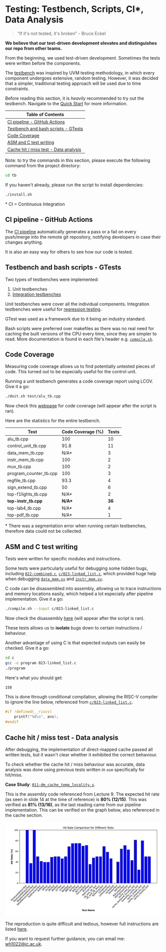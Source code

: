 # Testing: Testbench, Scripts, CI*, Data Analysis

> “If it's not tested, it's broken” - Bruce Eckel

**We believe that our test-driven development elevates and distinguishes our repo from other teams.**

From the beginning, we used test-driven development. Sometimes the tests
were written before the components.

The [testbench](../../tb) was inspired by UVM testing methodology, in which every 
component undergoes extensive, random testing. However, it was decided that
a simpler, traditional testing approach will be used due to time constraints.

Before reading this section, it is *heavily* recommended to try out the 
testbench. Navigate to the [Quick Start](../../README.md#quick-start) for more 
information.

| Table of Contents |
|-|
| [CI pipeline - GitHub Actions](#ci-pipeline---github-actions) |
| [Testbench and bash scripts - GTests](#testbench-and-bash-scripts---gtests) |
| [Code Coverage](#code-coverage) |
| [ASM and C test writing](#asm-and-c-test-writing) | 
| [Cache hit / miss test - Data analysis](#cache-hit--miss-test---data-analysis) | 

Note: to try the commands in this section, please execute the following command
from the project directory:

```bash
cd tb
```

If you haven't already, please run the script to install dependencies:

```bash
./install.sh
```

\* CI = Continuous Integration

## CI pipeline - GitHub Actions

The [CI pipeline](../../.github/workflows/main.yml) automatically generates a 
pass or a fail on every push/merge into the remote git repository, notifying 
developers in case their changes anything. 

It is also an easy way for others to see how our code is tested.

## Testbench and bash scripts - GTests

Two types of testbenches were implemented:
  1. Unit testbenches
  2. [Integration testbenches](../../tb/test/top-instr_tb.cpp)

Unit testbenches were cover all the individual components.
Integration testbenches were useful for 
[regression testing](https://en.wikipedia.org/wiki/Regression_testing).

GTest was used as a framework due to it being an industry standard.

Bash scripts were preferred over makefiles as there was no real need for
caching the built versions of the CPU every time, since they are simpler
to read. More documentation is found in each file's header e.g. 
[`compile.sh`](../../tb/compile.sh).

## Code Coverage

Measuring code coverage allows us to find potentially untested pieces of code.
This turned out to be especially useful for the control unit.

Running a unit testbench generates a code coverage report using LCOV.
Give it a go:

```bash
./doit.sh test/alu_tb.cpp
```

Now check this [webpage](../../tb/logs/html/index.html) for code coverage (will
appear after the script is ran).

Here are the statistics for the entire testbench. 

| Test                      | Code Coverage (%) | Tests     |
| ------------------------- | ----------------- | --------- |
| alu_tb.cpp                | 100               | 10        |
| control_unit_tb.cpp       | 91.8              | 11        |
| data_mem_tb.cpp           | N/A*              | 3         |
| instr_mem_tb.cpp          | 100               | 2         |
| mux_tb.cpp                | 100               | 2         |
| program_counter_tb.cpp    | 100               | 3         |
| regfile_tb.cpp            | 93.3              | 4         |
| sign_extend_tb.cpp        | 50                | 6         |
| top-f1lights_tb.cpp       | N/A*              | 2         |
| **top-instr_tb.cpp**      | **N/A\***         | **36**    |
| top-lab4_tb.cpp           | N/A*              | 4         |
| top-pdf_tb.cpp            | N/A*              | 1         |


\* There was a segmentation error when running certain testbenches, therefore
data could not be collected.

## ASM and C test writing

Tests were written for specific modules and instructions.

 Some tests were particularly useful for debugging some hidden bugs, including 
[`022-combined.c`](../../tb/c/022-combined.c), 
[`c/023-linked_list.c`](../../tb/c/023-linked_list.c), which provided huge help 
when debugging [`data_mem.sv`](../../rtl/data_mem.sv) and 
[`instr_mem.sv`](../../rtl/instr_mem.sv).

C code can be disassembled into assembly, allowing us to trace instructions and
memory locations easily, which helped a lot especially after pipeline
implementation. Give it a go:

```bash
./compile.sh --input c/023-linked_list.c
```

Now check the disassembly [here](../../tb/c/023-linked_list.dis.txt) (will
appear after the script is ran).

These tests allows us to **isolate** bugs down to certain instructions / 
behaviour.

Another advantage of using C is that expected outputs can easily be checked.
Give it a go:

```bash
cd c
gcc -o program 023-linked_list.c
./program
```

Here's what you should get:

```
158
```

This is done through conditional compilation, allowing the RISC-V compiler to
ignore the line below, referenced from 
[`c/023-linked_list.c`](../../tb/c/023-linked_list.c).

```c
#if !defined(__riscv)
    printf("%d\n", ans);
#endif
```

## Cache hit / miss test - Data analysis

After debugging, the implementation of direct-mapped cache passed all written 
tests, but it wasn't clear whether it exhibited the correct behaviour. 

To check whether the cache hit / miss behaviour was accurate, data analysis 
was done using previous tests written in `asm` specifically for hit/miss.

**Case Study**: 
[`011-dm_cache_temp_locality.s`](../../tb/asm/011-dm_cache_temp_locality.s).

This is the assembly code referenced from Lecture 9. The expected hit rate (as
seen in slide 14 at the time of reference) is **80% (12/15)**. This was verified
as **81% (13/16)**, as the last reading came from our pipeline implementation. This 
can be verified on the graph below, also 
referenced in the cache section.

![graph](../../images/hit_rates_all_tests.jpg)

The reproduction is quite difficult and tedious, 
however full instructions are listed 
[here](../../docs/references/instructions.md#branchcache-hit-rate).

If you want to request further guidance, you can email me: <wh1022@ic.ac.uk>.
